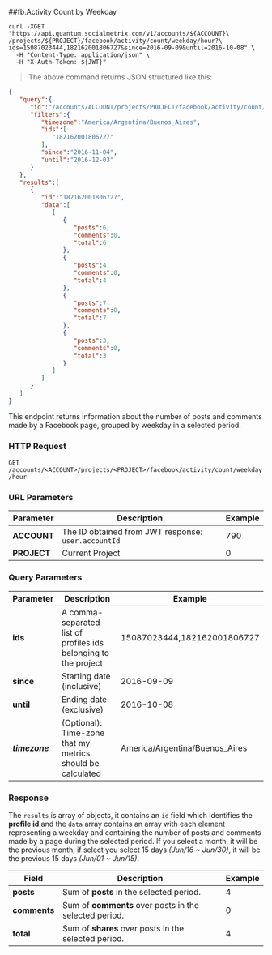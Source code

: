 ##fb.Activity Count by Weekday  
```shell
curl -XGET "https://api.quantum.socialmetrix.com/v1/accounts/${ACCOUNT}\
/projects/${PROJECT}/facebook/activity/count/weekday/hour?\
ids=15087023444,182162001806727&since=2016-09-09&until=2016-10-08" \
  -H "Content-Type: application/json" \
  -H "X-Auth-Token: ${JWT}"
```

> The above command returns JSON structured like this:

```json
{  
   "query":{  
      "id":"/accounts/ACCOUNT/projects/PROJECT/facebook/activity/count/weekday/hour",
      "filters":{  
         "timezone":"America/Argentina/Buenos_Aires",
         "ids":[  
            "182162001806727"
         ],
         "since":"2016-11-04",
         "until":"2016-12-03"
      }
   },
   "results":[  
      {  
         "id":"182162001806727",
         "data":[  
            [  
               {  
                  "posts":6,
                  "comments":0,
                  "total":6
               },
               {  
                  "posts":4,
                  "comments":0,
                  "total":4
               },
               {  
                  "posts":7,
                  "comments":0,
                  "total":7
               },
               {  
                  "posts":3,
                  "comments":0,
                  "total":3
               }
            ]
         ]
      }
   ]
}
```

This endpoint returns information about the number of posts and comments made by a Facebook page, grouped by weekday in a selected period. 

### HTTP Request

`GET /accounts/<ACCOUNT>/projects/<PROJECT>/facebook/activity/count/weekday/hour`

### URL Parameters

Parameter | Description | Example
--------- | ----------- | -----------
**ACCOUNT** | The ID obtained from JWT response: `user.accountId` | 790
**PROJECT** | Current Project | 0

### Query Parameters

Parameter | Description | Example
--------- | ----------- | -----------
**ids** | A comma-separated list of profiles ids belonging to the project | 15087023444,182162001806727
**since** | Starting date (inclusive) | 2016-09-09
**until** | Ending date (exclusive) | 2016-10-08
***timezone*** | (Optional): Time-zone that my metrics should be calculated | America/Argentina/Buenos_Aires

### Response

The `results` is array of objects, it contains an `id` field which identifies the **profile id** and the `data` array contains an array with each element representing a weekday and containing the number of posts and comments made by a page during the selected period. If you select a month, it will be the previous month, if select you select 15 days *(Jun/16 ~ Jun/30)*, it will be the previous 15 days *(Jun/01 ~ Jun/15)*. 

Field | Description | Example
--------- | ----------- | -----------
**posts** | Sum of **posts**  in the selected period. | 4
**comments** | Sum of **comments** over posts in the selected period. | 0
**total** | Sum of **shares** over posts in the selected period. | 4
